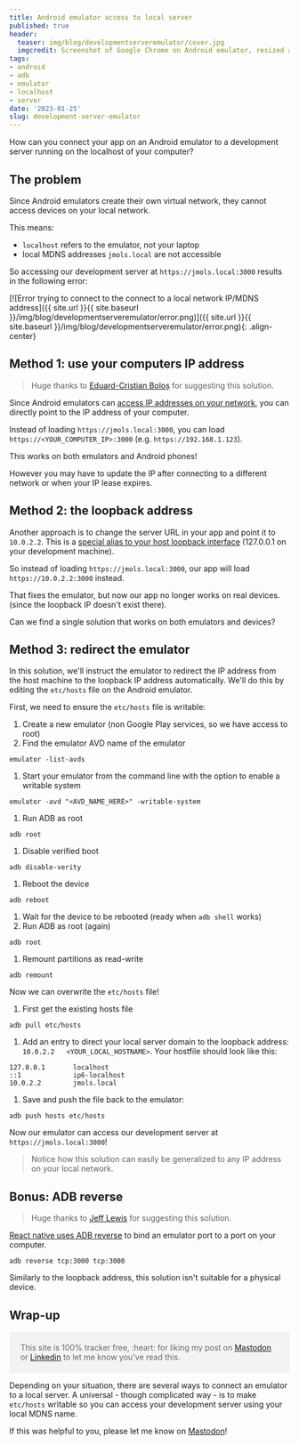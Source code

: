 ```yaml
---
title: Android emulator access to local server
published: true
header:
  teaser: img/blog/developmentserveremulator/cover.jpg
  imgcredit: Screenshot of Google Chrome on Android emulator, resized and cropped
tags:
- android
- adb
- emulator
- localhost
- server
date: '2023-01-25'
slug: development-server-emulator
---
```


How can you connect your app on an Android emulator to a development server running on the localhost of your computer?

## The problem
Since Android emulators create their own virtual network, they cannot access devices on your local network.

This means:
- `localhost` refers to the emulator, not your laptop
- local MDNS addresses `jmols.local` are not accessible

So accessing our development server at `https://jmols.local:3000` results in the following error:

[![Error trying to connect to the connect to a local network IP/MDNS address]({{ site.url }}{{ site.baseurl }}/img/blog/developmentserveremulator/error.png)]({{ site.url }}{{ site.baseurl }}/img/blog/developmentserveremulator/error.png){: .align-center}

## Method 1: use your computers IP address
> Huge thanks to [Eduard-Cristian Boloș](https://androiddev.social/@EdyBolos) for suggesting this solution.

Since Android emulators can [access IP addresses on your network](https://developer.android.com/studio/run/emulator-networking#networkinglimitations), you can directly point to the IP address of your computer.

Instead of loading `https://jmols.local:3000`, you can load `https://<YOUR_COMPUTER_IP>:3000` (e.g. `https://192.168.1.123`).

This works on both emulators and Android phones!

However you may have to update the IP after connecting to a different network or when your IP lease expires.

## Method 2: the loopback address
Another approach is to change the server URL in your app and point it to `10.0.2.2`. This is a [special alias to your host loopback interface](https://developer.android.com/studio/run/emulator-networking#networkaddresses) (127.0.0.1 on your development machine).

So instead of loading `https://jmols.local:3000`, our app will load `https://10.0.2.2:3000` instead.

That fixes the emulator, but now our app no longer works on real devices. (since the loopback IP doesn't exist there).

Can we find a single solution that works on both emulators and devices?

## Method 3: redirect the emulator
In this solution, we'll instruct the emulator to redirect the IP address from the host machine to the loopback IP address automatically. We'll do this by editing the `etc/hosts` file on the Android emulator.

First, we need to ensure the `etc/hosts` file is writable:

1. Create a new emulator (non Google Play services, so we have access to root)
1. Find the emulator AVD name of the emulator
```
emulator -list-avds
```
1. Start your emulator from the command line with the option to enable a writable system
```
emulator -avd "<AVD_NAME_HERE>" -writable-system
```
1. Run ADB as root
```
adb root
```
1. Disable verified boot
```
adb disable-verity
```
1. Reboot the device
```
adb reboot
```
1. Wait for the device to be rebooted (ready when `adb shell` works)
1. Run ADB as root (again)
```
adb root
```
1. Remount partitions as read-write
```
adb remount
```

Now we can overwrite the `etc/hosts` file!

1. First get the existing hosts file
```
adb pull etc/hosts
```
1. Add an entry to direct your local server domain to the loopback address: `10.0.2.2   <YOUR_LOCAL_HOSTNAME>`. Your hostfile should look like this:

```
127.0.0.1       localhost
::1             ip6-localhost
10.0.2.2        jmols.local
```

1. Save and push the file back to the emulator:
```
adb push hosts etc/hosts
```

Now our emulator can access our development server at `https://jmols.local:3000`!

> Notice how this solution can easily be generalized to any IP address on your local network.

## Bonus: ADB reverse
> Huge thanks to [Jeff Lewis](https://androiddev.social/@jefflewis@hachyderm.io) for suggesting this solution.

[React native uses ADB reverse](https://reactnative.dev/docs/running-on-device#method-1-using-adb-reverse-recommended) to bind an emulator port to a port on your computer.

```
adb reverse tcp:3000 tcp:3000
```

Similarly to the loopback address, this solution isn't suitable for a physical device.

## Wrap-up
<p style="color: #646769; background: #f2f3f3; padding: 20px;">This site is 100% tracker free, :heart: for liking my post on <a href="https://androiddev.social/@Jeroenmols/109749532076281170">Mastodon</a> or <a href="https://www.linkedin.com/posts/jeroenmols_androiddev-server-react-activity-7023970812340641792-jtiW">Linkedin</a> to let me know you've read this.</p>

Depending on your situation, there are several ways to connect an emulator to a local server. A universal - though complicated way - is to make `etc/hosts` writable so you can access your development server using your local MDNS name.

If this was helpful to you, please let me know on [Mastodon](https://androiddev.social/@Jeroenmols)!
